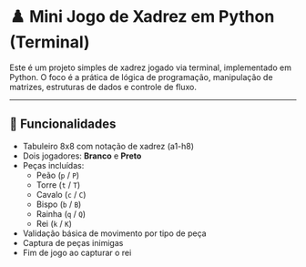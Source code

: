 # ♟️ Mini Jogo de Xadrez em Python (Terminal)

Este é um projeto simples de xadrez jogado via terminal, implementado em Python. O foco é a prática de lógica de programação, manipulação de matrizes, estruturas de dados e controle de fluxo.

---

## 🚀 Funcionalidades

- Tabuleiro 8x8 com notação de xadrez (a1-h8)
- Dois jogadores: **Branco** e **Preto**
- Peças incluídas:
  - Peão (`p` / `P`)
  - Torre (`t` / `T`)
  - Cavalo (`c` / `C`)
  - Bispo (`b` / `B`)
  - Rainha (`q` / `Q`)
  - Rei (`k` / `K`)
- Validação básica de movimento por tipo de peça
- Captura de peças inimigas
- Fim de jogo ao capturar o rei
